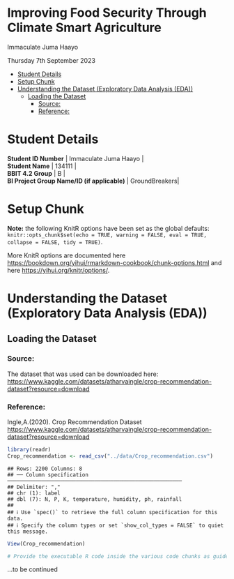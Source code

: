 Improving Food Security Through Climate Smart Agriculture
================
Immaculate Juma Haayo 


Thursday 7th September 2023

- [Student Details](#student-details)
- [Setup Chunk](#setup-chunk)
- [Understanding the Dataset (Exploratory Data Analysis
  (EDA))](#understanding-the-dataset-exploratory-data-analysis-eda)
  - [Loading the Dataset](#loading-the-dataset)
    - [Source:](#source)
    - [Reference:](#reference)

# Student Details

**Student ID Number** \| Immaculate Juma Haayo \|  
**Student Name** \| 134111 \|  
**BBIT 4.2 Group** \| B \|  
**BI Project Group Name/ID (if applicable)** \| GroundBreakers\|

# Setup Chunk

**Note:** the following KnitR options have been set as the global
defaults: <BR>
`knitr::opts_chunk$set(echo = TRUE, warning = FALSE, eval = TRUE, collapse = FALSE, tidy = TRUE)`.

More KnitR options are documented here
<https://bookdown.org/yihui/rmarkdown-cookbook/chunk-options.html> and
here <https://yihui.org/knitr/options/>.

# Understanding the Dataset (Exploratory Data Analysis (EDA))

## Loading the Dataset

### Source:

The dataset that was used can be downloaded here:
<https://www.kaggle.com/datasets/atharvaingle/crop-recommendation-dataset?resource=download>

### Reference:

Ingle,A.(2020). Crop Recommendation Dataset
<https://www.kaggle.com/datasets/atharvaingle/crop-recommendation-dataset?resource=download>

``` r
library(readr)
Crop_recommendation <- read_csv("../data/Crop_recommendation.csv")
```

    ## Rows: 2200 Columns: 8
    ## ── Column specification ────────────────────────────────────────────────────────
    ## Delimiter: ","
    ## chr (1): label
    ## dbl (7): N, P, K, temperature, humidity, ph, rainfall
    ## 
    ## ℹ Use `spec()` to retrieve the full column specification for this data.
    ## ℹ Specify the column types or set `show_col_types = FALSE` to quiet this message.

``` r
View(Crop_recommendation)

# Provide the executable R code inside the various code chunks as guided by the lab work.
```

…to be continued
